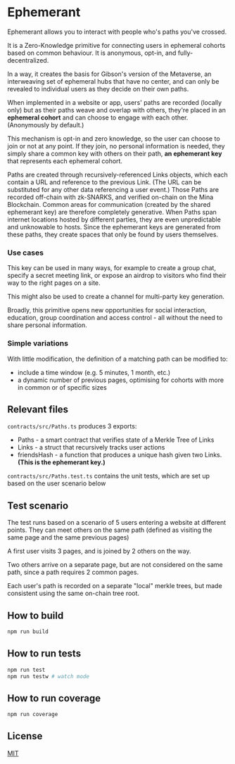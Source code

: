 # Ephemerant

Ephemerant allows you to interact with people who's paths you've crossed.

It is a Zero-Knowledge primitive for connecting users in ephemeral cohorts based on common behaviour. It is anonymous, opt-in, and fully-decentralized.

In a way, it creates the basis for Gibson's version of the Metaverse, an interweaving set of ephemeral hubs that have no center, and can only be revealed to individual users as they decide on their own paths.

When implemented in a website or app, users' paths are recorded (locally only) but as their paths weave and overlap with others, they're placed in an **ephemeral cohort** and can choose to engage with each other. (Anonymously by default.)

This mechanism is opt-in and zero knowledge, so the user can choose to join or not at any point. If they join, no personal information is needed, they simply share a common key with others on their path, **an ephemerant key** that represents each ephemeral cohort. 

Paths are created through recursively-referenced Links objects, which each contain a URL and reference to the previous Link. (The URL can be substituted for any other data referencing a user event.) Those Paths are recorded off-chain with zk-SNARKS, and verified on-chain on the Mina Blockchain.  Common areas for communication (created by the shared ephemerant key) are therefore completely generative.  When Paths span internet locations hosted by different parties, they are even unpredictable and unknowable to hosts. Since the ephemerant keys are generated from these paths, they create spaces that only be found by users themselves.


### Use cases
This key can be used in many ways, for example to create a group chat, specify a secret meeting link, or expose an airdrop to visitors who find their way to the right pages on a site.

This might also be used to create a channel for multi-party key generation.

Broadly, this primitive opens new opportunities for social interaction, education, group coordination and access control - all without the need to share personal information.

### Simple variations
With little modification, the definition of a matching path can be modified to:
 - include a time window (e.g. 5 minutes, 1 month, etc.)
 - a dynamic number of previous pages, optimising for cohorts with more in common or of specific sizes

## Relevant files

`contracts/src/Paths.ts` produces 3 exports: 
- Paths - a smart contract that verifies state of a Merkle Tree of Links
- Links - a struct that recursively tracks user actions
- friendsHash - a function that produces a unique hash given two Links. **(This is the ephemerant key.)**

`contracts/src/Paths.test.ts` contains the unit tests, which are set up based on the user scenario below

## Test scenario
The test runs based on a scenario of 5 users entering a website at different points. They can meet others on the same path (defined as visiting the same page and the same previous pages)

A first user visits 3 pages, and is joined by 2 others on the way. 

Two others arrive on a separate page, but are not considered on the same path, since a path requires 2 common pages.

Each user's path is recorded on a separate "local" merkle trees, but made consistent using the same on-chain tree root.

## How to build
```sh
npm run build
```

## How to run tests
```sh
npm run test
npm run testw # watch mode
```

## How to run coverage

```sh
npm run coverage
```

## License

[MIT](LICENSE)
